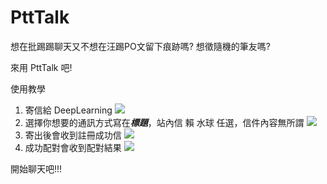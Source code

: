 # PttTalk

想在批踢踢聊天又不想在汪踢PO文留下痕跡嗎?
想徵隨機的筆友嗎?

來用 PttTalk 吧!

使用教學

1. 寄信給 DeepLearning
![](https://i.imgur.com/idUWcSi.png)
2. 選擇你想要的通訊方式寫在***標題***，站內信 賴 水球 任選，信件內容無所謂
![](https://i.imgur.com/GMhFTI5.png)
3. 寄出後會收到註冊成功信
![](https://i.imgur.com/oIkPsgx.png)
4. 成功配對會收到配對結果
![](https://i.imgur.com/QEMXERe.png)

開始聊天吧!!!